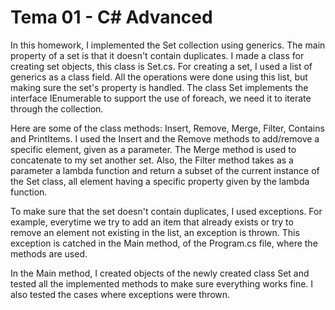 # Tema 01 - C# Advanced

In this homework, I implemented the Set collection using generics. The main property of a set is that it doesn't contain duplicates. I made a class for creating set objects, this class is Set.cs. For creating a set, I used a list of generics as a class field. All the operations were done using this list, but making sure the set's property is handled. The class Set implements the interface IEnumerable to support the use of foreach, we need it to iterate through the collection. 

Here are some of the class methods: Insert, Remove, Merge, Filter, Contains and PrintItems. I used the Insert and the Remove methods to add/remove a specific element, given as a parameter. The Merge method is used to concatenate to my set another set. Also, the Filter method takes as a parameter a lambda function and return a subset of the current instance of the Set class, all element having a specific property given by the lambda function.

To make sure that the set doesn't contain duplicates, I used exceptions. For example, everytime we try to add an item that already exists or try to remove an element not existing in the list, an exception is thrown. This exception is catched in the Main method, of the Program.cs file, where the methods are used.

In the Main method, I created objects of the newly created class Set and tested all the implemented methods to make sure everything works fine. I also tested the cases where exceptions were thrown.
